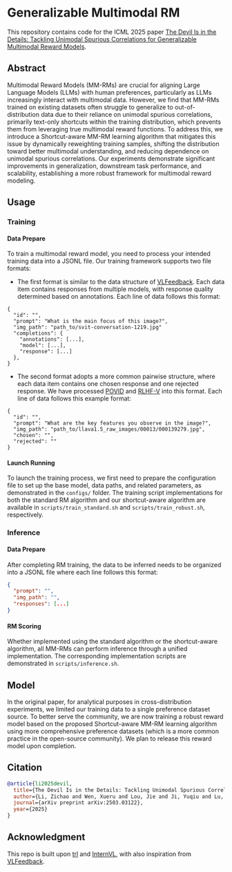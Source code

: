 # Generalizable Multimodal RM

This repository contains code for the ICML 2025 paper [The Devil Is in the Details: Tackling Unimodal Spurious Correlations for Generalizable Multimodal Reward Models](https://arxiv.org/abs/2503.03122).

## Abstract

Multimodal Reward Models (MM-RMs) are crucial for aligning Large Language Models (LLMs) with human preferences, particularly as LLMs increasingly interact with multimodal data. However, we find that MM-RMs trained on existing datasets often struggle to generalize to out-of-distribution data due to their reliance on unimodal spurious correlations, primarily text-only shortcuts within the training distribution, which prevents them from leveraging true multimodal reward functions. To address this, we introduce a Shortcut-aware MM-RM learning algorithm that mitigates this issue by dynamically reweighting training samples, shifting the distribution toward better multimodal understanding, and reducing dependence on unimodal spurious correlations. Our experiments demonstrate significant improvements in generalization, downstream task performance, and scalability, establishing a more robust framework for multimodal reward modeling.


## Usage

### Training

#### Data Prepare

To train a multimodal reward model, you need to process your intended training data into a JSONL file. Our training framework supports two file formats:

* The first format is similar to the data structure of [VLFeedback](https://huggingface.co/datasets/MMInstruction/VLFeedback). Each data item contains responses from multiple models, with response quality determined based on annotations. Each line of data follows this format:

```
{
  "id": "",
  "prompt": "What is the main focus of this image?",
  "img_path": "path_to/svit-conversation-1219.jpg"
  "completions": {
    "annotations": [...],
    "model": [...],
    "response": [...]
  },
}
```

* The second format adopts a more common pairwise structure, where each data item contains one chosen response and one rejected response. We have processed [POVID](https://huggingface.co/datasets/YiyangAiLab/POVID_preference_data_for_VLLMs) and [RLHF-V](https://huggingface.co/datasets/openbmb/RLHF-V-Dataset) into this format. Each line of data follows this example format:

```
{
  "id": "",
  "prompt": "What are the key features you observe in the image?",
  "img_path": "path_to/llava1.5_raw_images/00013/000139279.jpg",
  "chosen": "",
  "rejected": ""
}
```

#### Launch Running

To launch the training process, we first need to prepare the configuration file to set up the base model, data paths, and related parameters, as demonstrated in the `configs/` folder. The training script implementations for both the standard RM algorithm and our shortcut-aware algorithm are available in `scripts/train_standard.sh` and `scripts/train_robust.sh`, respectively.

### Inference

#### Data Prepare

After completing RM training, the data to be inferred needs to be organized into a JSONL file where each line follows this format:

```json
{
  "prompt": "",
  "img_path": "",
  "responses": [...]
}
```

#### RM Scoring

Whether implemented using the standard algorithm or the shortcut-aware algorithm, all MM-RMs can perform inference through a unified implementation. The corresponding implementation scripts are demonstrated in `scripts/inference.sh`.

## Model

In the original paper, for analytical purposes in cross-distribution experiments, we limited our training data to a single preference dataset source. To better serve the community, we are now training a robust reward model based on the proposed Shortcut-aware MM-RM learning algorithm using more comprehensive preference datasets (which is a more common practice in the open-source community). We plan to release this reward model upon completion.


## Citation

``` bibtex
@article{li2025devil,
  title={The Devil Is in the Details: Tackling Unimodal Spurious Correlations for Generalizable Multimodal Reward Models},
  author={Li, Zichao and Wen, Xueru and Lou, Jie and Ji, Yuqiu and Lu, Yaojie and Han, Xianpei and Zhang, Debing and Sun, Le},
  journal={arXiv preprint arXiv:2503.03122},
  year={2025}
}
```

## Acknowledgment

This repo is built upon [trl](https://github.com/huggingface/trl) and [InternVL](https://github.com/OpenGVLab/InternVL), with also inspiration from [VLFeedback](https://github.com/vlf-silkie/VLFeedback).